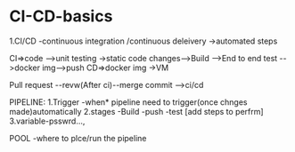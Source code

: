 # CI-CD-basics

1.CI/CD -continuous integration /continuous deleivery
->automated steps 

  CI=>code -->unit testing ->static code changes-->Build -->End to end test -->docker img-->push
  CD=>docker img ->VM

  Pull request --revw(After ci)--merge
  commit -->ci/cd

  PIPELINE:
  1.Trigger -when* pipeline need to trigger(once chnges made)automatically
  2.stages -Build -push -test  [add steps to perfrm]
  3.variable-psswrd...,

  POOL -where to plce/run the pipeline

